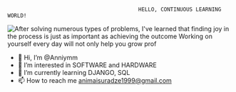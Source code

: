                                              HELLO, CONTINUOUS LEARNING WORLD!
![After solving numerous types of problems, I've learned that finding joy in the process is just as important as achieving the outcome  Working on yourself every day will not only help you grow prof](https://github.com/Anniymm/Anniymm/assets/151152361/165d71ab-bad0-4ec5-b683-2584d7d6ee06)
- 👋 Hi, I’m @Anniymm
- 👀 I’m interested in SOFTWARE and HARDWARE
- 🌱 I’m currently learning DJANGO, SQL
- 📫 How to reach me animaisuradze1999@gmail.com




